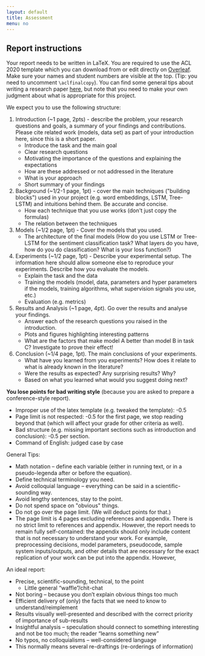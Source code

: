 ```yaml
---
layout: default
title: Assessment
menu: no
---
```


## Report instructions

Your report needs to be written in LaTeX. You are required to use the ACL 2020 template which you can download from or edit directly on [Overleaf](https://www.overleaf.com/latex/templates/instructions-for-acl-2018-proceedings/xzmhqgnmkppc). Make sure your names and student numbers are visible at the top. (Tip: you need to uncomment `\aclfinalcopy`).
You can find some general tips about writing a research paper [here](https://www.microsoft.com/en-us/research/academic-program/write-great-research-paper/), but note that you need to make your own judgment about what is appropriate for this project. 

We expect you to use the following structure:
1. Introduction (~1 page, 2pts) - describe the problem, your research questions and goals, a summary of your findings and contributions. Please cite related work (models, data set) as part of your introduction here, since this is a short paper.
    - Introduce the task and the main goal
    - Clear research questions
    - Motivating the importance of the questions and explaining the expectations
    - How are these addressed or not addressed in the literature
    - What is your approach
    - Short summary of your findings
2. Background (~1/2-1 page, 1pt) -
cover the main techniques ("building blocks") used in your project (e.g. word embeddings, LSTM, Tree-LSTM) and intuitions behind them. Be accurate and concise.
    - How each technique that you use works (don't just copy the formulas)
    - The relation between the techniques
3. Models (~1/2 page, 1pt) - Cover the models that you used.
    - The architecture of the final models (How do you use LSTM or Tree-LSTM for the sentiment classification task? What layers do you have, how do you do classification? What is your loss function?)
4. Experiments (~1/2 page, 1pt) - Describe your experimental setup. The information here should allow someone else to reproduce your experiments. Describe how you evaluate the models.
    - Explain the task and the data
    - Training the models (model, data, parameters and hyper parameters if the models, training algorithms, what supervision signals you use, etc.)
    - Evaluation (e.g. metrics)
5. Results and Analysis (~1 page, 4pt). Go over the results and analyse your findings.
    - Answer each of the research questions you raised in the introduction.
    - Plots and figures highlighting interesting patterns
    - What are the factors that make model A better than model B in task C? Investigate to prove their effect!
6. Conclusion (~1/4 page, 1pt). The main conclusions of your experiments.
    - What have you learned from you experiments? How does it relate to what is already known in the literature?
    - Were the results as expected? Any surprising results? Why?
    - Based on what you learned what would you suggest doing next?

**You lose points for bad writing style** (because you are asked to prepare a conference-style report).

- Improper use of the latex template (e.g. tweaked the template): -0.5
- Page limit is not respected: -0.5 for the first page, we stop reading beyond that (which will affect your grade for other criteria as well).
- Bad structure (e.g. missing important sections such as introduction and conclusion): -0.5 per section.
- Command of English: judged case by case

General Tips:

- Math notation – define each variable (either in running text, or in a pseudo-legenda after or before the equation).
- Define technical terminology you need.
- Avoid colloquial language – everything can be said in a scientific-sounding way.
- Avoid lengthy sentences, stay to the point.
- Do not spend space on "obvious" things.
- Do not go over the page limit. (We will deduct points for that.)
- The page limit is 4 pages excluding references and appendix. There is no strict limit to references and appendix. However, the report needs to remain fully self-contained: the appendix should only include content that is not necessary to understand your work. For example, preprocessing decisions, model parameters, pseudocode, sample system inputs/outputs, and other details that are necessary for the exact replication of your work can be put into the appendix. However, 


An ideal report:
- Precise, scientific-sounding, technical, to the point 
  - Little general “waffle”/chit-chat
- Not boring – because you don’t explain obvious things too much
- Efficient delivery of (only) the facts that we need to know to understand/reimplement
- Results visually well-presented and described with the correct priority of importance of sub-results
- Insightful analysis – speculation should connect to something interesting and not be too much; the reader “learns something new”
- No typos, no colloquialisms – well-considered language
- This normally means several re-draftings (re-orderings of information)
